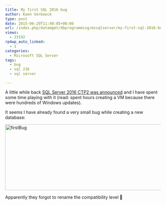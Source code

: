 ```yaml
---
title: My first SQL 2016 bug
author: Koen Verbeeck
type: post
date: 2015-06-29T11:40:05+00:00
url: /index.php/datamgmt/dbprogramming/mssqlserver/my-first-sql-2016-bug/
views:
  - 23192
rp4wp_auto_linked:
  - 1
categories:
  - Microsoft SQL Server
tags:
  - bug
  - sql 216
  - sql server

---
```

A little while back [SQL Server 2016 CTP2 was announced][1] and I have spent some time playing with it (read: spent hours creating a VM because there were hundreds of Windows updates).
  
It seems I have already found a very small bug while creating a new database:

[<img class="alignnone size-full wp-image-3430" src="http://blogs.ltd.local/wp-content/uploads/2015/06/firstBug.png" alt="firstBug" width="704" height="214" srcset="http://blogs.ltd.local/wp-content/uploads/2015/06/firstBug.png 704w, http://blogs.ltd.local/wp-content/uploads/2015/06/firstBug-300x91.png 300w" sizes="(max-width: 704px) 100vw, 704px" />][2]

Apparently they forgot to rename the compatibility level 🙂

 [1]: /index.php/datamgmt/dbprogramming/mssqlserver/sql-2016-preview-has-been-released/
 [2]: http://blogs.ltd.local/wp-content/uploads/2015/06/firstBug.png